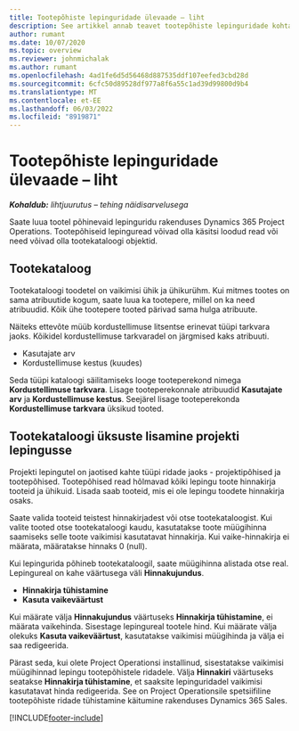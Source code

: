 ```yaml
---
title: Tootepõhiste lepinguridade ülevaade – liht
description: See artikkel annab teavet tootepõhiste lepinguridade kohta.
author: rumant
ms.date: 10/07/2020
ms.topic: overview
ms.reviewer: johnmichalak
ms.author: rumant
ms.openlocfilehash: 4ad1fe6d5d56468d887535ddf107eefed3cbd28d
ms.sourcegitcommit: 6cfc50d89528df977a8f6a55c1ad39d99800d9b4
ms.translationtype: MT
ms.contentlocale: et-EE
ms.lasthandoff: 06/03/2022
ms.locfileid: "8919871"
---
```

# <a name="product-based-contract-lines-overview---lite"></a>Tootepõhiste lepinguridade ülevaade – liht

_**Kohaldub:** lihtjuurutus – tehing näidisarvelusega_

Saate luua tootel põhinevaid lepinguridu rakenduses Dynamics 365 Project Operations. Tootepõhiseid lepinguread võivad olla käsitsi loodud read või need võivad olla tootekataloogi objektid.

## <a name="product-catalog"></a>Tootekataloog

Tootekataloogi toodetel on vaikimisi ühik ja ühikurühm. Kui mitmes tootes on sama atribuutide kogum, saate luua ka tootepere, millel on ka need atribuudid. Kõik ühe tootepere tooted pärivad sama hulga atribuute.

Näiteks ettevõte müüb kordustellimuse litsentse erinevat tüüpi tarkvara jaoks. Kõikidel kordustellimuse tarkvaradel on järgmised kaks atribuuti.

- Kasutajate arv
- Kordustellimuse kestus (kuudes)

Seda tüüpi kataloogi säilitamiseks looge tooteperekond nimega **Kordustellimuse tarkvara**. Lisage tooteperekonnale atribuudid **Kasutajate arv** ja **Kordustellimuse kestus**. Seejärel lisage tooteperekonda **Kordustellimuse tarkvara** üksikud tooted.

## <a name="add-product-catalog-items-to-a-project-contract"></a>Tootekataloogi üksuste lisamine projekti lepingusse

Projekti lepingutel on jaotised kahte tüüpi ridade jaoks - projektipõhised ja tootepõhised. Tootepõhised read hõlmavad kõiki lepingu toote hinnakirja tooteid ja ühikuid. Lisada saab tooteid, mis ei ole lepingu toodete hinnakirja osaks.

Saate valida tooteid teistest hinnakirjadest või otse tootekataloogist. Kui valite tooted otse tootekataloogi kaudu, kasutatakse toote müügihinna saamiseks selle toote vaikimisi kasutatavat hinnakirja. Kui vaike-hinnakirja ei määrata, määratakse hinnaks 0 (null).

Kui lepingurida põhineb tootekataloogil, saate müügihinna alistada otse real. Lepingureal on kahe väärtusega väli **Hinnakujundus**.

- **Hinnakirja tühistamine**
- **Kasuta vaikeväärtust**

Kui määrate välja **Hinnakujundus** väärtuseks **Hinnakirja tühistamine**, ei määrata vaikehinda. Sisestage lepingureal tootele hind. Kui määrate välja olekuks **Kasuta vaikeväärtust**, kasutatakse vaikimisi müügihinda ja välja ei saa redigeerida.

Pärast seda, kui olete Project Operationsi installinud, sisestatakse vaikimisi müügihinnad lepingu tootepõhistele ridadele. Välja **Hinnakiri** väärtuseks seatakse **Hinnakirja tühistamine**, et saaksite lepinguridadel vaikimisi kasutatavat hinda redigeerida. See on Project Operationsile spetsiifiline tootepõhiste ridade tühistamine käitumine rakenduses Dynamics 365 Sales.


[!INCLUDE[footer-include](../../includes/footer-banner.md)]